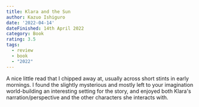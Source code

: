 ```yaml
---
title: Klara and the Sun
author: Kazuo Ishiguro
date: '2022-04-14'
dateFinished: 14th April 2022
category: Book
rating: 3.5
tags:
  - review
  - book
  - "2022"
---
```


A nice little read that I chipped away at, usually across short stints in early mornings. I found the slightly mysterious and mostly left to your imagination world-building an interesting setting for the story, and enjoyed both Klara's narration/perspective and the other characters she interacts with.